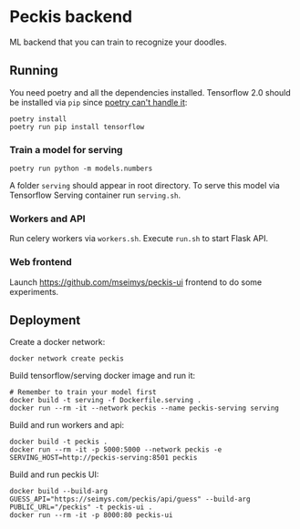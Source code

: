 # Peckis backend

ML backend that you can train to recognize your doodles.

## Running

You need poetry and all the dependencies installed. Tensorflow 2.0 should
be installed via `pip` since [poetry can't handle it](https://github.com/sdispater/poetry/issues/1330):

```
poetry install
poetry run pip install tensorflow
```

### Train a model for serving

```
poetry run python -m models.numbers
```

A folder `serving` should appear in root directory. To serve this model via
Tensorflow Serving container run `serving.sh`.

### Workers and API

Run celery workers via `workers.sh`.
Execute `run.sh` to start Flask API.

### Web frontend

Launch https://github.com/mseimys/peckis-ui frontend to do some experiments.

## Deployment

Create a docker network:

```
docker network create peckis
```

Build tensorflow/serving docker image and run it:

```
# Remember to train your model first
docker build -t serving -f Dockerfile.serving .
docker run --rm -it --network peckis --name peckis-serving serving
```

Build and run workers and api:

```
docker build -t peckis .
docker run --rm -it -p 5000:5000 --network peckis -e SERVING_HOST=http://peckis-serving:8501 peckis
```

Build and run peckis UI:

```
docker build --build-arg GUESS_API="https://seimys.com/peckis/api/guess" --build-arg PUBLIC_URL="/peckis" -t peckis-ui .
docker run --rm -it -p 8000:80 peckis-ui
```
